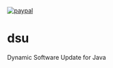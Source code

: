[![paypal](https://www.paypalobjects.com/en_US/i/btn/btn_donateCC_LG.gif)](
https://www.paypal.com/donate/?business=7JXD6EDFHXF5C&no_recurring=0&item_name=To+develop%2C+mantain+and+evolve+a+type+of+software+that+is+not+easy+to+get+from+great+corporations&currency_code=EUR)
# dsu
Dynamic Software Update for Java
